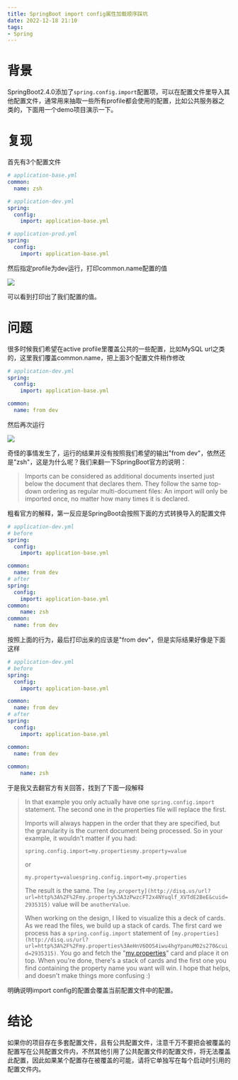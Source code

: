 ```yaml
---
title: SpringBoot import config属性加载顺序踩坑
date: 2022-12-18 21:10
tags:
- Spring
---
```


# 背景

SpringBoot2.4.0添加了`spring.config.import`配置项，可以在配置文件里导入其他配置文件，通常用来抽取一些所有profile都会使用的配置，比如公共服务器之类的，下面用一个demo项目演示一下。
<!--more-->
# 复现
首先有3个配置文件

```yaml
# application-base.yml
common:
  name: zsh
```

```yaml
# application-dev.yml
spring:
  config:
    import: application-base.yml
```

```yaml
# application-prod.yml
spring:
  config:
    import: application-base.yml
```

然后指定profile为dev运行，打印common.name配置的值

![](img1.png)

可以看到打印出了我们配置的值。

# 问题

很多时候我们希望在active profile里覆盖公共的一些配置，比如MySQL url之类的，这里我们覆盖common.name，把上面3个配置文件稍作修改

```yaml
# application-dev.yml
spring:
  config:
    import: application-base.yml

common:
  name: from dev
```

然后再次运行

![](img2.png)

奇怪的事情发生了，运行的结果并没有按照我们希望的输出"from dev"，依然还是"zsh"，这是为什么呢？我们来翻一下SpringBoot官方的说明：

> Imports can be considered as additional documents inserted just below the document that declares them. They follow the same top-down ordering as regular multi-document files: An import will only be imported once, no matter how many times it is declared.

粗看官方的解释，第一反应是SpringBoot会按照下面的方式转换导入的配置文件

```yaml
# application-dev.yml
# before
spring:
  config:
    import: application-base.yml

common:
  name: from dev
# after
spring:
  config:
    import: application-base.yml
common:
	name: zsh
common:
  name: from dev
```

按照上面的行为，最后打印出来的应该是"from dev"，但是实际结果好像是下面这样

```yaml
# application-dev.yml
# before
spring:
  config:
    import: application-base.yml

common:
  name: from dev
# after
spring:
  config:
    import: application-base.yml

common:
  name: from dev
  
common:
	name: zsh
```

于是我又去翻官方有关回答，找到了下面一段解释

> In  that example you only actually have one `spring.config.import`  statement. The second one in the properties file will replace the first.
>
> Imports will always happen in the order that they are specified, but the  granularity is the current document being processed. So in your example, it wouldn't matter if you had:
>
> ```
> spring.config.import=my.propertiesmy.property=value
> ```
>
> or
>
> ```
> my.property=valuespring.config.import=my.properties
> ```
>
> The result is the same. The `[my.property](http://disq.us/url?url=http%3A%2F%2Fmy.property%3A3zPwzcFT2x4NYuqlf_XVTdE2BeE&cuid=2935315)` value will be `anotherValue`.
>
> When working on the design, I liked to visualize this a deck of cards. As we read the files, we build up a stack of cards. The first card we process has a `spring.config.import` statement of `[my.properties](http://disq.us/url?url=http%3A%2F%2Fmy.properties%3AeHnV6OOS4iwu4hgYpanuM02s270&cuid=2935315)`. You go and fetch the "[my.properties](http://disq.us/url?url=http%3A%2F%2Fmy.properties%3AeHnV6OOS4iwu4hgYpanuM02s270&cuid=2935315)" card and place it on top. When you're done, there's a stack of cards  and the first one you find containing the property name you want will  win. I hope that helps, and doesn't make things more confusing :)

明确说明import config的配置会覆盖当前配置文件中的配置。

# 结论

如果你的项目存在多套配置文件，且有公共配置文件，注意千万不要把会被覆盖的配置写在公共配置文件内，不然其他引用了公共配置文件的配置文件，将无法覆盖此配置，因此如果某个配置存在被覆盖的可能，请将它单独写在每个启动时引用的配置文件内。
